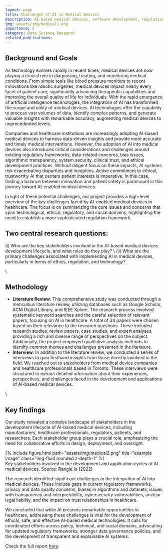 ```yaml
---
layout: page
title: Challenges of AI in Medical Devices
description: AI-based medical devices, software development, regulation policy
img: assets/img/medical1.png
importance: 2
category: Data Science Research
related_publications: 
---
```


## Background and Goals

As technology evolves rapidly in recent times, medical devices are now playing a crucial role in diagnosing, treating, and monitoring medical conditions. From simple tools like blood pressure monitors to recent innovations like robotic surgeries, medical devices impact nearly every facet of patient care, significantly advancing therapeutic capabilities and improving the overall quality of life for individuals. With the rapid emergence of artificial intelligence technologies, the integration of AI has transformed the scope and utility of medical devices. AI technologies offer the capability to process vast volumes of data, identify complex patterns, and generate valuable insights with remarkable accuracy, augmenting medical devices to unprecedented levels.

Companies and healthcare institutions are increasingly adopting AI-based medical devices to harness data-driven insights and provide more accurate and timely medical interventions. However, the adoption of AI into medical devices also introduces critical considerations and challenges around existing regulatory frameworks, data-related concerns, bias issues, algorithmic transparency, system security, clinical trust, and ethical development practices. Without diligent focus on these impacts, AI systems risk exacerbating disparities and inequities. Active commitment to ethical, trustworthy AI that centers patient interests is imperative. In this case, finding a balance between innovation and patient safety is paramount in this journey toward AI-enabled medical devices. 

In light of these potential challenges, our project provides a high-level overview of the key challenges faced by AI-enabled medical devices in healthcare. The focus is on summarizing the core issues and concerns that span technological, ethical, regulatory, and social domains, highlighting the need to establish a more sophisticated regulation framework.


## Two central research questions:

(i) Who are the key stakeholders involved in the AI-based medical devices development lifecycle, and what roles do they play? \\
(ii) What are the primary challenges associated with implementing AI in medical devices, particularly in terms of ethics, regulation, and technology?

\\

## Methodology

- **Literature Review**: This comprehensive study was conducted through a meticulous literature review, utilizing databases such as Google Scholar, ACM Digital Library, and IEEE Xplore. The research process involved systematic keyword searches and the careful selection of relevant papers, focusing on AI in healthcare. A total of 34 papers were chosen based on their relevance to the research questions. These included research studies, review papers, case studies, and expert analyses, providing a rich and diverse range of perspectives on the subject. Additionally, the project employed qualitative analysis methods to identify common themes and challenges presented in the literature.
- **Interview**: In addition to the literature review, we conducted a series of interviews to gain firsthand insights from those directly involved in the field. We reached out to stakeholders from medical device companies and healthcare professionals based in Toronto. These interviews were structured to extract detailed information about their experiences, perspectives, and challenges faced in the development and applications of AI-based medical devices.

\\

## Key findings

Our study revealed a complex landscape of stakeholders in the development lifecycle of AI-based medical devices, including manufacturers, healthcare professionals, regulators, patients, and researchers. Each stakeholder group plays a crucial role, emphasizing the need for collaborative efforts in design, deployment, and oversight.

<div class="row">
    <div class="col-sm mt-3 mt-md-0">
        {% include figure.html path="assets/img/medical2.png" title="example image" class="img-fluid rounded z-depth-1" %}
    </div>
</div>
<div class="caption">
    Key stakeholders involved in the development and application cycles of AI medical devices. Source: Rangle.io (2022)
</div>

The research identified significant challenges in the integration of AI into medical devices. These include gaps in current regulatory frameworks, privacy and data quality concerns, biases in algorithms and datasets, issues with transparency and interpretability, cybersecurity vulnerabilities, unclear legal liability, and the impact on trust relationships in healthcare.

We concluded that while AI presents remarkable opportunities in healthcare, addressing these challenges is vital for the development of ethical, safe, and effective AI-based medical technologies. It calls for coordinated efforts across policy, technical, and social domains, advocating for updated regulatory frameworks, stronger data governance policies, and the development of transparent and explainable AI systems. 

Check the full report <a href="/assets/pdf/report.pdf" target="_blank">here</a>.


